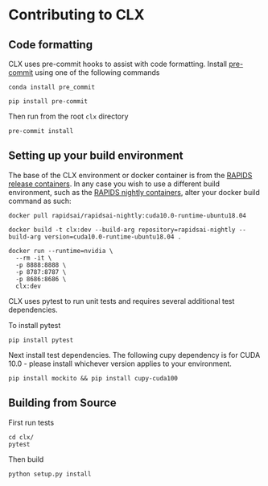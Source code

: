 # Contributing to CLX

## Code formatting

CLX uses pre-commit hooks to assist with code formatting. Install [pre-commit](https://pre-commit.com/) using one of the following commands

```
conda install pre_commit
```
```
pip install pre-commit
```

Then run from the root `clx` directory
```
pre-commit install
```

## Setting up your build environment

The base of the CLX environment or docker container is from the [RAPIDS release containers](https://hub.docker.com/r/rapidsai/rapidsai/).
In any case you wish to use a different build environment, such as the [RAPIDS nightly containers](https://hub.docker.com/r/rapidsai/rapidsai-nightly), alter your docker build command as such:

```
docker pull rapidsai/rapidsai-nightly:cuda10.0-runtime-ubuntu18.04

docker build -t clx:dev --build-arg repository=rapidsai-nightly --build-arg version=cuda10.0-runtime-ubuntu18.04 .

docker run --runtime=nvidia \
  --rm -it \
  -p 8888:8888 \
  -p 8787:8787 \
  -p 8686:8686 \
  clx:dev
```

CLX uses pytest to run unit tests and requires several additional test dependencies.

To install pytest
```
pip install pytest
```

Next install test dependencies. The following cupy dependency is for CUDA 10.0 - please install whichever version applies to your environment.
```
pip install mockito && pip install cupy-cuda100
```

## Building from Source

First run tests
```
cd clx/
pytest
```

Then build
```
python setup.py install
```